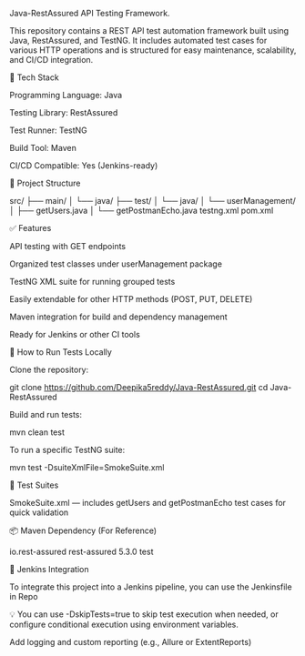 Java-RestAssured API Testing Framework.

This repository contains a REST API test automation framework built using Java, RestAssured, and TestNG. It includes automated test cases for various HTTP operations and is structured for easy maintenance, scalability, and CI/CD integration.

🔧 Tech Stack

Programming Language: Java

Testing Library: RestAssured

Test Runner: TestNG

Build Tool: Maven

CI/CD Compatible: Yes (Jenkins-ready)

📁 Project Structure

src/
├── main/
│   └── java/
├── test/
│   └── java/
│       └── userManagement/
│           ├── getUsers.java
│           └── getPostmanEcho.java
testng.xml
pom.xml

✅ Features

API testing with GET endpoints

Organized test classes under userManagement package

TestNG XML suite for running grouped tests

Easily extendable for other HTTP methods (POST, PUT, DELETE)

Maven integration for build and dependency management

Ready for Jenkins or other CI tools

🧪 How to Run Tests Locally

Clone the repository:

git clone https://github.com/Deepika5reddy/Java-RestAssured.git
cd Java-RestAssured

Build and run tests:

mvn clean test

To run a specific TestNG suite:

mvn test -DsuiteXmlFile=SmokeSuite.xml

🧾 Test Suites

SmokeSuite.xml — includes getUsers and getPostmanEcho test cases for quick validation

📦 Maven Dependency (For Reference)

<dependency>
  <groupId>io.rest-assured</groupId>
  <artifactId>rest-assured</artifactId>
  <version>5.3.0</version>
  <scope>test</scope>
</dependency>

🚀 Jenkins Integration

To integrate this project into a Jenkins pipeline, you can use the Jenkinsfile in Repo

💡 You can use -DskipTests=true to skip test execution when needed, or configure conditional execution using environment variables.



Add logging and custom reporting (e.g., Allure or ExtentReports)
